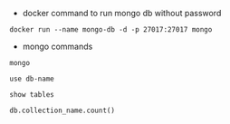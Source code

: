 - docker command to run mongo db without password

```
docker run --name mongo-db -d -p 27017:27017 mongo
```

- mongo commands 

```
mongo
```

```
use db-name
```

```
show tables
```


```
db.collection_name.count()
```
